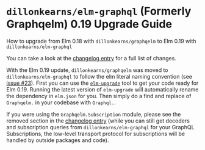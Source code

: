 # `dillonkearns/elm-graphql` (Formerly Graphqelm) 0.19 Upgrade Guide

How to upgrade from Elm 0.18 with `dillonkearns/graphqelm` to Elm 0.19 with
`dillonkearns/elm-graphql`

You can take a look at the [changelog entry](https://github.com/dillonkearns/elm-graphql/blob/master/CHANGELOG-ELM-PACKAGE.md#100---2018-08-23) for a full list of changes.

With the Elm 0.19 update, `dillonkearns/graphqelm` was moved to `dillonkearns/elm-graphql` to follow the elm literal naming convention (see
[issue #23](https://github.com/dillonkearns/elm-graphql/issues/23)). First you
can use the [`elm-upgrade`](https://github.com/avh4/elm-upgrade#elm-upgrade--)
tool to get your code ready for Elm 0.19. Running the latest version of `elm-upgrade` will
automatically rename the dependency in `elm.json` for you. Then simply do a find
and replace of `Graphqelm.` in your codebase with `Graphql.`.

If you were using the `Graphqelm.Subscription` module, please see the removed
section in the [changelog entry](https://github.com/dillonkearns/elm-graphql/blob/master/CHANGELOG-ELM-PACKAGE.md#100---2018-08-23) (while you can still
get decoders and subscription queries from `dillonkearns/elm-graphql` for your GraphQL Subscriptions, the low-level transport protocol for subscriptions will be handled by outside packages and code).
